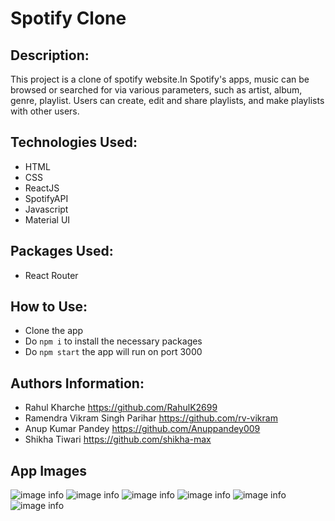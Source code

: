 # Spotify Clone

## Description:

This project is a clone of spotify website.In Spotify's apps, music can be browsed or searched for via various parameters, such as artist, album, genre, playlist. Users can create, edit and share playlists, and make playlists with other users.
## Technologies Used:

- HTML
- CSS
- ReactJS
- SpotifyAPI
- Javascript
- Material UI

## Packages Used:

- React Router

## How to Use:

- Clone the app
- Do `npm i` to install the necessary packages
- Do `npm start` the app will run on port 3000

## Authors Information:

- Rahul Kharche https://github.com/RahulK2699
- Ramendra Vikram Singh Parihar https://github.com/rv-vikram
- Anup Kumar Pandey https://github.com/Anuppandey009
- Shikha Tiwari https://github.com/shikha-max


## App Images


![image info](./app_images/spotifylogin.png)
![image info](./app_images/home_page.png)
![image info](./app_images/pick_your_tour.png)
![image info](./app_images/journey.png)
![image info](./app_images/active_trips.png)
![image info](./app_images/tour_destination.png)
